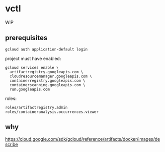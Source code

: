 # vctl

WIP

## prerequisites 



`gcloud auth application-default login`

project must have enabled:

```shell
gcloud services enable \
  artifactregistry.googleapis.com \
  cloudresourcemanager.googleapis.com \
  containerregistry.googleapis.com \
  containerscanning.googleapis.com \
  run.googleapis.com 
```

roles:

```shell
roles/artifactregistry.admin
roles/containeranalysis.occurrences.viewer
```

## why 

https://cloud.google.com/sdk/gcloud/reference/artifacts/docker/images/describe